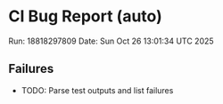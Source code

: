 # CI Bug Report (auto)
Run: 18818297809
Date: Sun Oct 26 13:01:34 UTC 2025

## Failures
- TODO: Parse test outputs and list failures
